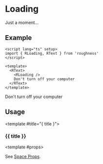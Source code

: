 <script lang="ts" setup>
import { RDetails, RLoading, RSpace, RTable, RText } from 'roughness'
</script>

# Loading

Just a moment...

## Example

<RDetails>
  <template #summary>Show Code</template>

```vue
<script lang="ts" setup>
import { RLoading, RText } from 'roughness'
</script>

<template>
  <RText>
    <RLoading />
    Don't turn off your computer
  </RText>
</template>
```

</RDetails>

<RText>
  <RLoading />
  Don't turn off your computer
</RText>

## Usage

<RUsage file="src/loading/index.vue" props>

  <template #title="{ title }">

  ### {{ title }}

  </template>

  <template #props>

  <RProp name="...">

  See [Space Props](/components/space#props).

  </RProp>

  </template>

</RUsage>
